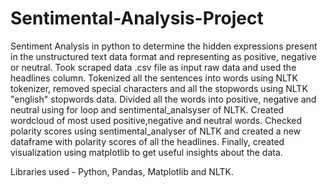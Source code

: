 # Sentimental-Analysis-Project

Sentiment Analysis in python to determine the hidden expressions present in the unstructured text data format and representing as positive, negative or neutral.
Took scraped data .csv file as input raw data and used the headlines column.
Tokenized all the sentences into words using NLTK tokenizer, removed special characters and all the stopwords using NLTK "english" stopwords data.
Divided all the words into positive, negative and neutral using for loop and sentimental_analsyser of NLTK. 
Created wordcloud of most used positive,negative and neutral words. 
Checked polarity scores using sentimental_analyser of NLTK and created a new dataframe with polarity scores of all the headlines.
Finally, created visualization using matplotlib to get useful insights about the data.  


Libraries used - Python, Pandas, Matplotlib and NLTK.
